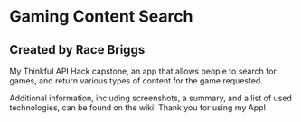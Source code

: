 # Gaming Content Search
## Created by Race Briggs

My Thinkful API Hack capstone, an app that allows people to search for games, and return various types of content for the game requested.

Additional information, including screenshots, a summary, and a list of used technologies, can be found on the wiki! Thank you for using my App!
